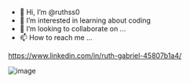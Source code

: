 - 👋 Hi, I’m @ruthss0
- 👀 I’m interested in learning about coding
- 💞️ I’m looking to collaborate on ...
- 📫 How to reach me ...

<!---
ruthss0/ruthss0 is a ✨ special ✨ repository because its `README.md` (this file) appears on your GitHub profile.
You can click the Preview link to take a look at your changes.
--->
https://www.linkedin.com/in/ruth-gabriel-45807b1a4/

![image](https://user-images.githubusercontent.com/82294375/171762325-44ccf141-2900-435e-8c6c-648b218551e6.png)

